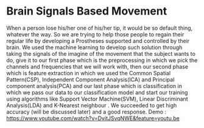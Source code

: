 # Brain Signals Based Movement
When a person lose his/her one of his/her tip, it would be so default thing, whatever the way. So we are trying to help those people to regain their regular life by developing a Prostheses supported and controlled by their brain. We used the machine learning to develop such solution through taking the signals of the imagine of the movement that the subject wants to do, give it to our first phase which is the preprocessing in which we pick the channels and frequencies that we will work with, then our second phase which is feature extraction in which we used the Common Spatial Pattern(CSP), Independent Component Analysis(ICA) and Principal component analysis(PCA) and our last phase which is classification in which we pass our data to our classification model and start our training using algorithms like Support Vector Machine(SVM), Linear Discriminant Analysis(LDA) and K-Nearest neighbour . We succeeded to get high accuracy (will be discussed later) and a good response.
Demo : https://www.youtube.com/watch?v=DvitJSvqNWE&feature=youtu.be
